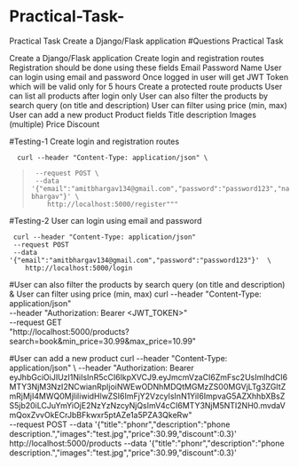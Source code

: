 # Practical-Task-
Practical Task  Create a Django/Flask application 
#Questions
Practical Task

Create a Django/Flask application
Create login and registration routes
Registration should be done using these fields 
Email
Password
Name
User can login using email and password
Once logged in user will get JWT Token which will be valid only for 5 hours
Create a protected route products
User can list all products after login only
User can also filter the products by search query (on title and description)
User can filter using price (min, max)
User can add a new product
Product fields
Title
description
Images (multiple)
Price
Discount

#Testing-1 Create login and registration routes

      curl --header "Content-Type: application/json" \
>      --request POST \
>      --data '{"email":"amitbhargav134@gmail.com","password":"password123","name":"Amit bhargav"}' \
>         http://localhost:5000/register"""

#Testing-2 User can login using email and password

     curl --header "Content-Type: application/json"  
     --request POST  
     --data '{"email":"amitbhargav134@gmail.com","password":"password123"}'  \  
        http://localhost:5000/login

#User can also filter the products by search query (on title and description) & User can filter using price (min, max)
      curl --header "Content-Type: application/json" \
       --header "Authorization: Bearer <JWT_TOKEN>" \
       --request GET \
        "http://localhost:5000/products?search=book&min_price=30.99&max_price=10.99"
     
#User can add a new product
      curl --header "Content-Type: application/json" \ 
      --header "Authorization: Bearer         eyJhbGciOiJIUzI1NiIsInR5cCI6IkpXVCJ9.eyJmcmVzaCI6ZmFsc2UsImlhdCI6MTY3NjM3NzI2NCwianRpIjoiNWEwODNhMDQtMGMzZS00MGVjLTg3ZGItZmRjMjI4MWQ0MjliIiwidHlwZSI6ImFjY2VzcyIsInN1YiI6ImpvaG5AZXhhbXBsZS5jb20iLCJuYmYiOjE2NzYzNzcyNjQsImV4cCI6MTY3NjM5NTI2NH0.mvdaVmQoxZvvOkECrJbBFkwxr5ptAZe1a5PZA3QkeRw"     \
    --request POST --data '{"title":"phonr","description":"phone description.","images":"test.jpg","price":30.99,"discount":0.3}'                               http://localhost:5000/products
    --data '{"title":"phonr","description":"phone description.","images":"test.jpg","price":30.99,"discount":0.3}'
